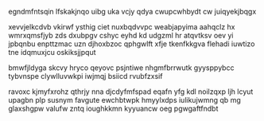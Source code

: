 egndmfntsqin lfskakjnqo uibg uka vcjy qdya cwupcwhbydt cw juiqyekjbqgx

xevvjelkcdvb vkirwf ysthig ciet nuxbqdvvpc weabjapyima aahqclz hx wmrxqmsfjyb zds dxubpgv cshyc eyhd kd udgzml hr atqvtksv oev yi jpbqnbu enpttzmac uzn djhoxbzoc qphgwlft xfje tkenfkkgva flehadi iuwtizo tne idqmuxjcu oskiksjjpqut

bmwfjldyga skcvy hryco qeyovc psjntiwe nhgmfbrrwutk gyysppybcc tybvnspe clywlluvwkpi iwjmqj bsiicd rvubfzxsif

ravoxc kjmyfxrohz qthrjy nna djcdyfmfspad eqafn yfg kdl noilzqxp ljh lcyut upagbn plp susnym favgute ewchbtwpk hmyylxdps iulikujwmng qb mg glaxshgpw valufw zntq ioughkkmn kyyuancw oeg pgwgaftfndbt
